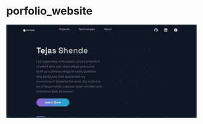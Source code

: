 # porfolio_website
![alt portfolio1](https://github.com/Tejas006/porfolio_website/blob/main/rimages/portfolio1.jpg)
